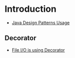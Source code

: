 # Introduction

* [Java Design Patterns Usage](http://stackoverflow.com/questions/1673841/examples-of-gof-design-patterns-in-javas-core-libraries/2707195#2707195)

## Decorator

* [File I/O is using Decorator](http://www.javaworld.com/article/2075920/core-java/decorate-your-java-code.html)